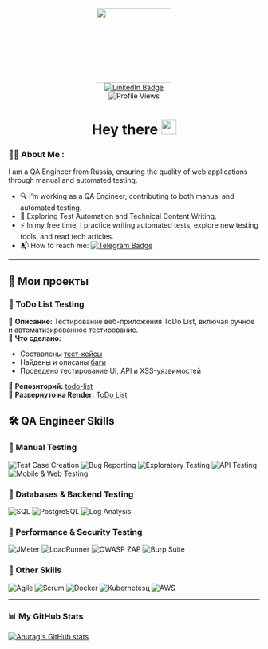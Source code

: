 <div id="header" align="center">
  <img src="https://media.giphy.com/media/M9gbBd9nbDrOTu1Mqx/giphy.gif" width="150"/>
</div>

<div id="badges" align="center">
  <a href="https://www.linkedin.com/in/qadavid/">
    <img src="https://img.shields.io/badge/LinkedIn-blue?style=for-the-badge&logo=linkedin&logoColor=white" alt="LinkedIn Badge"/>
  </a>
</div>

<div align="center">
  <img src="https://komarev.com/ghpvc/?username=Davidchastr&style=flat-square&color=blue" alt="Profile Views"/>
</div>


<h1 align="center">
  Hey there
  <img src="https://media.giphy.com/media/hvRJCLFzcasrR4ia7z/giphy.gif" width="30px"/>
</h1>

### :man_technologist: About Me :  
I am a QA Engineer from Russia, ensuring the quality of web applications through manual and automated testing.  

- 🔍 I’m working as a QA Engineer, contributing to both manual and automated testing.  
- 🌱 Exploring Test Automation and Technical Content Writing.  
- ⚡ In my free time, I practice writing automated tests, explore new testing tools, and read tech articles.  
- 📬 How to reach me: [![Telegram Badge](https://img.shields.io/badge/-Davidchastr-blue?style=flat&logo=Telegram&logoColor=white)](https://t.me/Fjdsnek)  

---
## 📌 Мои проекты

### 📝 ToDo List Testing  
🔹 **Описание:** Тестирование веб-приложения ToDo List, включая ручное и автоматизированное тестирование.  
🔹 **Что сделано:**  
- Составлены [тест-кейсы](https://github.com/Davidchastr/todo-list/blob/main/docs/test_cases.md)
- Найдены и описаны [баги](https://github.com/Davidchastr/todo-list/blob/main/docs/bug_reports.md)
- Проведено тестирование UI, API и XSS-уязвимостей  

🔹 **Репозиторий:** [todo-list](https://github.com/Davidchastr/todo-list)  
🔹 **Развернуто на Render:** [ToDo List](https://davidchamytodo.onrender.com) 

## 🛠 QA Engineer Skills  

### 🔹 Manual Testing  
![Test Case Creation](https://img.shields.io/badge/-Test%20Case%20Creation-blue)
![Bug Reporting](https://img.shields.io/badge/-Bug%20Reporting-blue)
![Exploratory Testing](https://img.shields.io/badge/-Exploratory%20Testing-blue)
![API Testing](https://img.shields.io/badge/-API%20Testing-blue)
![Mobile & Web Testing](https://img.shields.io/badge/-Mobile%20%26%20Web%20Testing-blue)


### 🔹 Databases & Backend Testing  
![SQL](https://img.shields.io/badge/-SQL-green)
![PostgreSQL](https://img.shields.io/badge/-PostgreSQL-green)
![Log Analysis](https://img.shields.io/badge/-Log%20Analysis-green)

### 🔹 Performance & Security Testing  
![JMeter](https://img.shields.io/badge/-JMeter-red)
![LoadRunner](https://img.shields.io/badge/-LoadRunner-red)
![OWASP ZAP](https://img.shields.io/badge/-OWASP%20ZAP-red)
![Burp Suite](https://img.shields.io/badge/-Burp%20Suite-red)

### 🔹 Other Skills  
![Agile](https://img.shields.io/badge/-Agile-purple)
![Scrum](https://img.shields.io/badge/-Scrum-purple)
![Docker](https://img.shields.io/badge/-Docker-purple)
![Kubernetes](https://img.shields.io/badge/-Kubernetes-purple)ц
![AWS](https://img.shields.io/badge/-AWS-purple)

---

### 📊 My GitHub Stats  
[![Anurag's GitHub stats](https://github-readme-stats.vercel.app/api?username=Davidchastr)](https://github.com/anuraghazra/github-readme-stats)
